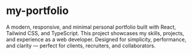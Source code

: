 # my-portfolio
A modern, responsive, and minimal personal portfolio built with React, Tailwind CSS, and TypeScript. This project showcases my skills, projects, and experience as a web developer. Designed for simplicity, performance, and clarity — perfect for clients, recruiters, and collaborators.
